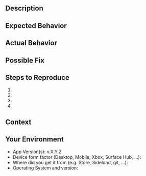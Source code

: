 <!-- Provide a general summary of the issue in the Title above -->
<!-- Use Markdown to highlight and format your code! -->
<!-- https://guides.github.com/pdfs/markdown-cheatsheet-online.pdf -->
<!-- https://developers.google.com/blockly/guides/modify/contribute/write_a_good_issue -->

## Description
<!-- Provide a more detailed introduction to the issue itself, and why you consider it to be a bug -->

## Expected Behavior
<!-- Tell us what should happen -->

## Actual Behavior
<!-- Tell us what happens instead -->

## Possible Fix
<!-- Not obligatory, but suggest a fix or reason for the bug -->

## Steps to Reproduce
<!-- Provide a link to a live example, or an unambiguous set of steps to -->
<!-- reproduce this bug. Include code to reproduce, if relevant -->
1.
2.
3.
4.

## Context
<!-- How has this bug affected you? What were you trying to accomplish? -->

## Your Environment
<!-- Include as many relevant details about the environment you experienced the bug in -->
* App Version(s): v.X.Y.Z <!-- Which version of the App are you using (e.g. v.0.2.0) -->
* Device form factor (Desktop, Mobile, Xbox, Surface Hub, ...):
* Where did you get it from (e.g. Store, Sideload, git, ...):
* Operating System and version:

<!-- THANKS FOR YOUR HELP :heart: -->
